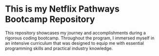 # This is my Netflix Pathways Bootcamp Repository

This repository showcases my journey and accomplishments during a rigorous coding bootcamp. Throughout the program, I immersed myself in an intensive curriculum that was designed to equip me with essential programming skills and practical industry knowledge. 
